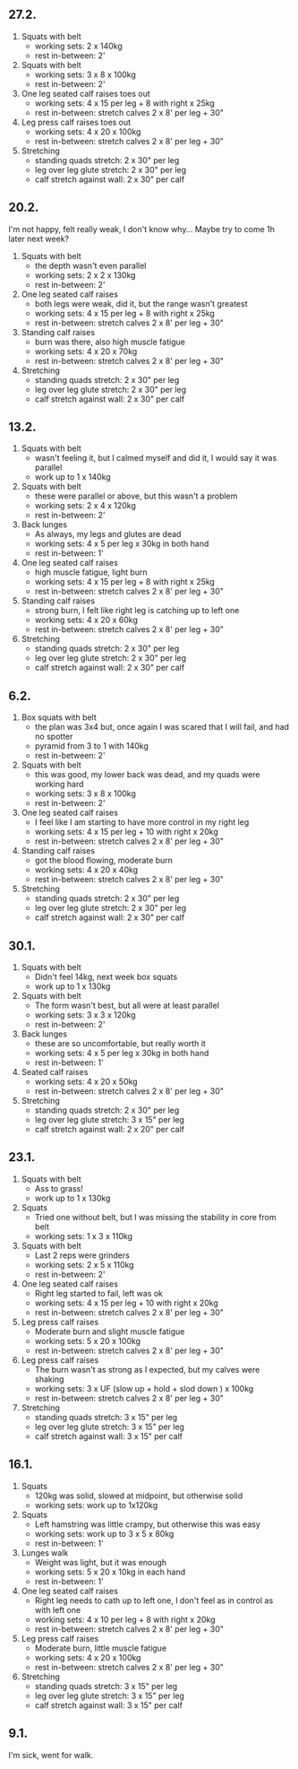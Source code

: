 ## 27.2.

1. Squats with belt
   - working sets: 2 x 140kg
   - rest in-between: 2'
1. Squats with belt
   - working sets: 3 x 8 x 100kg
   - rest in-between: 2'
1. One leg seated calf raises toes out
   - working sets: 4 x 15 per leg + 8 with right x 25kg
   - rest in-between: stretch calves 2 x 8' per leg + 30"
1. Leg press calf raises toes out
   - working sets: 4 x 20 x 100kg
   - rest in-between: stretch calves 2 x 8' per leg + 30"
1. Stretching
   - standing quads stretch: 2 x 30" per leg
   - leg over leg glute stretch: 2 x 30" per leg
   - calf stretch against wall: 2 x 30" per calf

## 20.2.

I'm not happy, felt really weak, I don't know why... Maybe try to come 1h later
next week?

1. Squats with belt
   - the depth wasn't even parallel
   - working sets: 2 x 2 x 130kg
   - rest in-between: 2'
2. One leg seated calf raises
   - both legs were weak, did it, but the range wasn't greatest
   - working sets: 4 x 15 per leg + 8 with right x 25kg
   - rest in-between: stretch calves 2 x 8' per leg + 30"
3. Standing calf raises
   - burn was there, also high muscle fatigue
   - working sets: 4 x 20 x 70kg
   - rest in-between: stretch calves 2 x 8' per leg + 30"
4. Stretching
   - standing quads stretch: 2 x 30" per leg
   - leg over leg glute stretch: 2 x 30" per leg
   - calf stretch against wall: 2 x 30" per calf

## 13.2.

1. Squats with belt
   - wasn't feeling it, but I calmed myself and did it, I would say it was parallel
   - work up to 1 x 140kg
2. Squats with belt
   - these were parallel or above, but this wasn't a problem
   - working sets: 2 x 4 x 120kg
   - rest in-between: 2'
3. Back lunges
   - As always, my legs and glutes are dead
   - working sets: 4 x 5 per leg x 30kg in both hand
   - rest in-between: 1'
4. One leg seated calf raises
   - high muscle fatigue, light burn
   - working sets: 4 x 15 per leg + 8 with right x 25kg
   - rest in-between: stretch calves 2 x 8' per leg + 30"
5. Standing calf raises
   - strong burn, I felt like right leg is catching up to left one
   - working sets: 4 x 20 x 60kg
   - rest in-between: stretch calves 2 x 8' per leg + 30"
6. Stretching
   - standing quads stretch: 2 x 30" per leg
   - leg over leg glute stretch: 2 x 30" per leg
   - calf stretch against wall: 2 x 30" per calf

## 6.2.

1. Box squats with belt
   - the plan was 3x4 but, once again I was scared that I will fail, and had no spotter
   - pyramid from 3 to 1 with 140kg
   - rest in-between: 2'
2. Squats with belt
   - this was good, my lower back was dead, and my quads were working hard
   - working sets: 3 x 8 x 100kg
   - rest in-between: 2'
3. One leg seated calf raises
   - I feel like I am starting to have more control in my right leg
   - working sets: 4 x 15 per leg + 10 with right x 20kg
   - rest in-between: stretch calves 2 x 8' per leg + 30"
4. Standing calf raises
   - got the blood flowing, moderate burn
   - working sets: 4 x 20 x 40kg
   - rest in-between: stretch calves 2 x 8' per leg + 30"
5. Stretching
   - standing quads stretch: 2 x 30" per leg
   - leg over leg glute stretch: 2 x 30" per leg
   - calf stretch against wall: 2 x 30" per calf

## 30.1.

1. Squats with belt
   - Didn't feel 14kg, next week box squats
   - work up to 1 x 130kg
2. Squats with belt
   - The form wasn't best, but all were at least parallel
   - working sets: 3 x 3 x 120kg
   - rest in-between: 2'
3. Back lunges
   - these are so uncomfortable, but really worth it
   - working sets: 4 x 5 per leg x 30kg in both hand
   - rest in-between: 1'
4. Seated calf raises
   - working sets: 4 x 20 x 50kg
   - rest in-between: stretch calves 2 x 8' per leg + 30"
5. Stretching
   - standing quads stretch: 2 x 30" per leg
   - leg over leg glute stretch: 3 x 15" per leg
   - calf stretch against wall: 2 x 20" per calf

## 23.1.

1. Squats with belt
   - Ass to grass!
   - work up to 1 x 130kg
2. Squats
   - Tried one without belt, but I was missing the stability in core from belt
   - working sets: 1 x 3 x 110kg
3. Squats with belt
   - Last 2 reps were grinders
   - working sets: 2 x 5 x 110kg
   - rest in-between: 2'
4. One leg seated calf raises
   - Right leg started to fail, left was ok
   - working sets: 4 x 15 per leg + 10 with right x 20kg
   - rest in-between: stretch calves 2 x 8' per leg + 30"
5. Leg press calf raises
   - Moderate burn and slight muscle fatigue
   - working sets: 5 x 20 x 100kg
   - rest in-between: stretch calves 2 x 8' per leg + 30"
6. Leg press calf raises
   - The burn wasn't as strong as I expected, but my calves were shaking
   - working sets: 3 x UF (slow up + hold + slod down ) x 100kg
   - rest in-between: stretch calves 2 x 8' per leg + 30"
7. Stretching
   - standing quads stretch: 3 x 15" per leg
   - leg over leg glute stretch: 3 x 15" per leg
   - calf stretch against wall: 3 x 15" per calf

## 16.1.

1. Squats
   - 120kg was solid, slowed at midpoint, but otherwise solid
   - working sets: work up to 1x120kg
2. Squats
   - Left hamstring was little crampy, but otherwise this was easy
   - working sets: work up to 3 x 5 x 80kg
   - rest in-between: 1'
3. Lunges walk
   - Weight was light, but it was enough
   - working sets: 5 x 20 x 10kg in each hand
   - rest in-between: 1'
4. One leg seated calf raises
   - Right leg needs to cath up to left one, I don't feel as in control as with left one
   - working sets: 4 x 10 per leg + 8 with right x 20kg
   - rest in-between: stretch calves 2 x 8' per leg + 30"
5. Leg press calf raises
   - Moderate burn, little muscle fatigue
   - working sets: 4 x 20 x 100kg
   - rest in-between: stretch calves 2 x 8' per leg + 30"
6. Stretching
   - standing quads stretch: 3 x 15" per leg
   - leg over leg glute stretch: 3 x 15" per leg
   - calf stretch against wall: 3 x 15" per calf

## 9.1.

I'm sick, went for walk.
